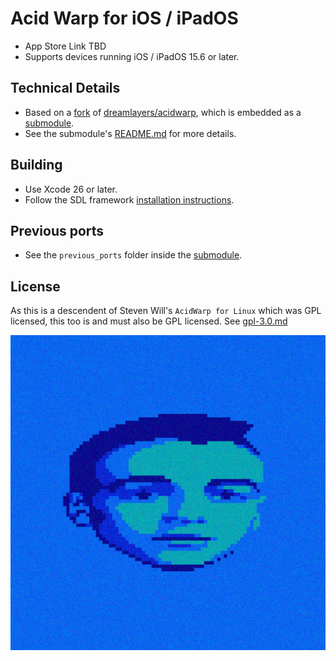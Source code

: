 # Acid Warp for iOS / iPadOS

- App Store Link TBD
- Supports devices running iOS / iPadOS 15.6 or later.

## Technical Details
- Based on a [fork](https://github.com/Dermochelys/acidwarp) of [dreamlayers/acidwarp](https://github.com/dreamlayers/acidwarp), which is embedded as a [submodule](app/jni).
- See the submodule's [README.md](https://github.com/Dermochelys/acidwarp) for more details.

## Building

- Use Xcode 26 or later.
- Follow the SDL framework [installation instructions](https://wiki.libsdl.org/SDL3/README-ios).

## Previous ports
- See the `previous_ports` folder inside the [submodule](https://github.com/Dermochelys/acidwarp).

## License

As this is a descendent of Steven Will's `AcidWarp for Linux` which was GPL licensed, this too
is and must also be GPL licensed.  See [gpl-3.0.md](gpl-3.0.md)

![Acid Warp logo](./acidwarp/Assets.xcassets/AppIcon.appiconset/icon.png)
